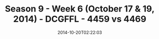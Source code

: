 ---
title: Season 9 - Week 6 (October 17 & 19, 2014) - DCGFFL - 4459 vs 4469
teams_score:
- team: 4459
  score:
- team: 4469
  score: 18
mvp: Charlie Salem (Teal), Daniel Homberg (Leaf)
game-ball: N/A
sportsperson: ''
season: 9
week: 6
date: '2014-10-20T02:22:03'
pageid: season-9-week-6-4459-vs-4469
---